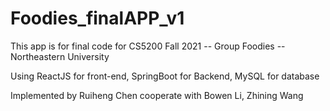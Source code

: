 # Foodies_finalAPP_v1

This app is for final code for CS5200 Fall 2021 -- Group Foodies -- Northeastern University 

Using ReactJS for front-end, SpringBoot for Backend, MySQL for database

Implemented by Ruiheng Chen
cooperate with Bowen Li, Zhining Wang
